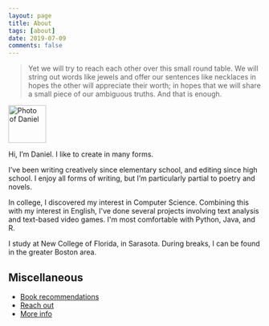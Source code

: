 ```yaml
---
layout: page
title: About
tags: [about]
date: 2019-07-09
comments: false
---
```

    
> Yet we will try to reach each other over this small round table. We will string out words like jewels and offer our sentences like necklaces in hopes the other will appreciate their worth; in hopes that we will share a small piece of our ambiguous truths. And that is enough.

<p class="aligncenter">
<img src="https://i.imgur.com/caquXe8.png" alt = "Photo of Daniel" style="width:75px;height:75px;">
</p>

Hi, I’m Daniel. I like to create in many forms.

I’ve been writing creatively since elementary school, and editing since high school. I enjoy all forms of writing, but I’m particularly partial to poetry and novels.

In college, I discovered my interest in Computer Science. Combining this with my interest in English, I've done several projects involving text analysis and text-based video games. I'm most comfortable with Python, Java, and R.

I study at New College of Florida, in Sarasota. During breaks, I can be found in the greater Boston area.

## Miscellaneous
* [Book recommendations](https://ddykiel.github.io/book-recs/)
* [Reach out](https://ddykiel.github.io/reach-out/)
* [More info](https://ddykiel.github.io/additional-about/)
